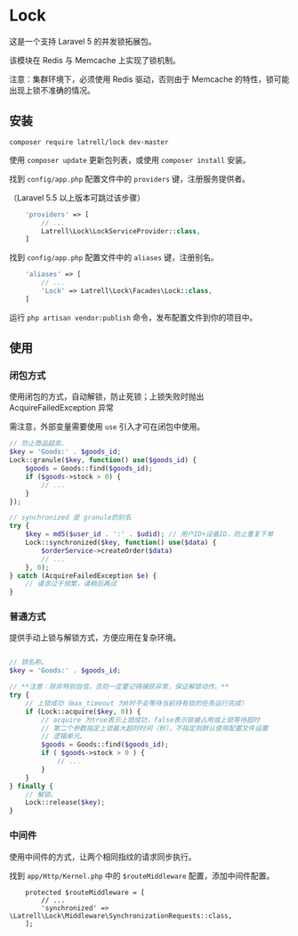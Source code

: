 Lock
======

这是一个支持 Laravel 5 的并发锁拓展包。

该模块在 Redis 与 Memcache 上实现了锁机制。

注意：集群环境下，必须使用 Redis 驱动，否则由于 Memcache 的特性，锁可能出现上锁不准确的情况。

## 安装

```
composer require latrell/lock dev-master
```

使用 ```composer update``` 更新包列表，或使用 ```composer install``` 安装。

找到 `config/app.php` 配置文件中的 `providers` 键，注册服务提供者。

（Laravel 5.5 以上版本可跳过该步骤）

```php
    'providers' => [
        // ...
        Latrell\Lock\LockServiceProvider::class,
    ]
```

找到 `config/app.php` 配置文件中的 `aliases` 键，注册别名。

```php
    'aliases' => [
        // ...
        'Lock' => Latrell\Lock\Facades\Lock::class,
    ]
```

运行 `php artisan vendor:publish` 命令，发布配置文件到你的项目中。

## 使用

### 闭包方式

使用闭包的方式，自动解锁，防止死锁；上锁失败时抛出 AcquireFailedException 异常

需注意，外部变量需要使用 `use` 引入才可在闭包中使用。

```php
// 防止商品超卖。
$key = 'Goods:' . $goods_id;
Lock::granule($key, function() use($goods_id) {
    $goods = Goods::find($goods_id);
    if ($goods->stock > 0) {
        // ...
    }
});

// synchronized 是 granule的别名
try {
    $key = md5($user_id . ':' . $udid); // 用户ID+设备ID，防止重复下单
    Lock::synchronized($key, function() use($data) {
        $orderService->createOrder($data)
        // ... 
    }, 0);
} catch (AcquireFailedException $e) {
    // 请求过于频繁，请稍后再试
}
```

### 普通方式

提供手动上锁与解锁方式，方便应用在复杂环境。

```php

// 锁名称。
$key = 'Goods:' . $goods_id;

// **注意：除非特别自信，否则一定要记得捕获异常，保证解锁动作。**
try {
    // 上锁成功（max_timeout 为0时不会等待当前持有锁的任务运行完成）
    if (Lock::acquire($key, 0)) { 
        // acquire 为true表示上锁成功，false表示锁被占用或上锁等待超时 
        // 第二个参数指定上锁最大超时时间（秒），不指定则默认使用配置文件设置
        // 逻辑单元。
        $goods = Goods::find($goods_id);
        if ( $goods->stock > 0 ) {
            // ...
        }
    }
} finally {
    // 解锁。
    Lock::release($key);
}
```

### 中间件

使用中间件的方式，让两个相同指纹的请求同步执行。

找到 `app/Http/Kernel.php` 中的 `$routeMiddleware` 配置，添加中间件配置。

```
    protected $routeMiddleware = [
        // ...
        'synchronized' => \Latrell\Lock\Middleware\SynchronizationRequests::class,
    ];
```
